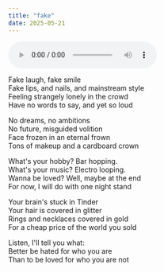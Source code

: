 ```yaml
---
title: "fake"
date: 2025-05-21
---
```


<audio controls src="/fake.ogg" preload="metadata"></audio>

Fake laugh, fake smile  
Fake lips, and nails, and mainstream style  
Feeling strangely lonely in the crowd  
Have no words to say, and yet so loud  

No dreams, no ambitions  
No future, misguided volition  
Face frozen in an eternal frown  
Tons of makeup and a cardboard crown  

What's your hobby? Bar hopping.  
What's your music? Electro looping.  
Wanna be loved? Well, maybe at the end  
For now, I will do with one night stand  

Your brain's stuck in Tinder  
Your hair is covered in glitter  
Rings and necklaces covered in gold  
For a cheap price of the world you sold  

Listen, I'll tell you what:  
Better be hated for who you are  
Than to be loved for who you are not  
